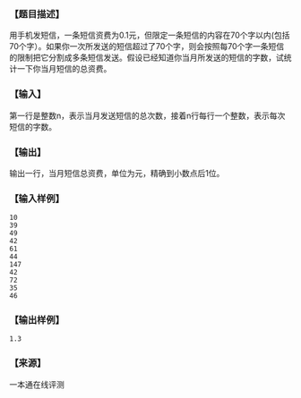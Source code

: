 ### 【题目描述】

用手机发短信，一条短信资费为0.1元，但限定一条短信的内容在70个字以内(包括70个字）。如果你一次所发送的短信超过了70个字，则会按照每70个字一条短信的限制把它分割成多条短信发送。假设已经知道你当月所发送的短信的字数，试统计一下你当月短信的总资费。

### 【输入】

第一行是整数n，表示当月发送短信的总次数，接着n行每行一个整数，表示每次短信的字数。

### 【输出】

输出一行，当月短信总资费，单位为元，精确到小数点后1位。

### 【输入样例】

```
10
39
49
42
61
44
147
42
72
35
46
```

### 【输出样例】

```
1.3
```


 ### 【来源】

 一本通在线评测 
